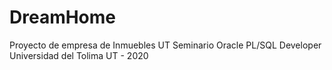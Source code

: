 # DreamHome
Proyecto de empresa de Inmuebles UT
Seminario Oracle PL/SQL Developer
Universidad del Tolima UT - 2020
